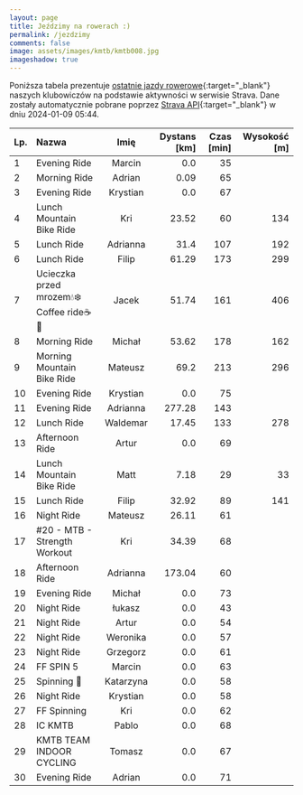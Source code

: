 ```yaml
---
layout: page
title: Jeździmy na rowerach :)
permalink: /jezdzimy
comments: false
image: assets/images/kmtb/kmtb008.jpg
imageshadow: true
---
```


Poniższa tabela prezentuje [ostatnie jazdy rowerowe](https://www.strava.com/clubs/336381){:target="_blank"} naszych klubowiczów na podstawie aktywności w serwisie Strava. Dane zostały automatycznie pobrane poprzez [Strava API](https://developers.strava.com/docs/reference/#api-Clubs-getClubActivitiesById){:target="_blank"} w dniu 2024-01-09 05:44.

Lp. | Nazwa | Imię | Dystans [km] | Czas [min] | Wysokość [m]
:--- | :--- | :---: | ---: | ---: | ---:
1|Evening Ride|Marcin|0.0|35|
2|Morning Ride|Adrian|0.09|65|
3|Evening Ride|Krystian|0.0|67|
4|Lunch Mountain Bike Ride|Kri|23.52|60|134
5|Lunch Ride|Adrianna|31.4|107|192
6|Lunch Ride|Filip|61.29|173|299
7|Ucieczka przed mrozem💧❄️ Coffee ride☕️🍪|Jacek|51.74|161|406
8|Morning Ride|Michał|53.62|178|162
9|Morning Mountain Bike Ride|Mateusz|69.2|213|296
10|Evening Ride|Krystian|0.0|75|
11|Evening Ride|Adrianna|277.28|143|
12|Lunch Ride|Waldemar|17.45|133|278
13|Afternoon Ride|Artur|0.0|69|
14|Lunch Mountain Bike Ride|Matt|7.18|29|33
15|Lunch Ride|Filip|32.92|89|141
16|Night Ride|Mateusz|26.11|61|
17|#20 - MTB - Strength Workout|Kri|34.39|68|
18|Afternoon Ride|Adrianna|173.04|60|
19|Evening Ride|Michał|0.0|73|
20|Night Ride|łukasz|0.0|43|
21|Night Ride|Artur|0.0|54|
22|Night Ride|Weronika|0.0|57|
23|Night Ride|Grzegorz|0.0|61|
24|FF SPIN 5|Marcin|0.0|63|
25|Spinning 🚴|Katarzyna|0.0|58|
26|Night Ride|Krystian|0.0|58|
27|FF Spinning|Kri|0.0|62|
28|IC KMTB|Pablo|0.0|68|
29|KMTB TEAM INDOOR CYCLING|Tomasz|0.0|67|
30|Evening Ride|Adrian|0.0|71|
